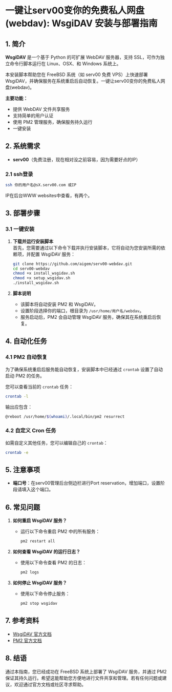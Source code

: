 # 一键让serv00变你的免费私人网盘(webdav): WsgiDAV 安装与部署指南

## 1. 简介

**WsgiDAV** 是一个基于 Python 的可扩展 WebDAV 服务器，支持 SSL，可作为独立命令行脚本运行在 Linux、OSX、和 Windows 系统上。

本安装脚本帮助您在 FreeBSD 系统（如 serv00 免费 VPS）上快速部署 WsgiDAV，并确保服务在系统重启后自动恢复。一键让serv00变你的免费私人网盘(webdav)。

**主要功能：**
- 提供 WebDAV 文件共享服务
- 支持简单的用户认证
- 使用 PM2 管理服务，确保服务持久运行
- 一键安装

## 2. 系统需求

- **serv00**（免费注册，现在相对没之前容易，因为需要好点的IP）

### 2.1 ssh登录
   ```bash
   ssh 你的用户名@sX.serv00.com 或IP
   ```
IP在后台WWW websites中查看，有两个。

## 3. 部署步骤

### 3.1 一键安装

1. **下载并运行安装脚本**  
   首先，您需要通过以下命令下载并执行安装脚本，它将自动为您安装所需的依赖项，并配置 WsgiDAV 服务：
   ```bash
   git clone https://github.com/aigem/serv00-webdav.git
   cd serv00-webdav
   chmod +x install_wsgidav.sh
   chmod +x setup_wsgidav.sh
   ./install_wsgidav.sh
   ```

2. **脚本说明**  
   - 该脚本将自动安装 PM2 和 WsgiDAV。
   - 设置阶段选择你的端口，根目录为 `/usr/home/用户名/webdav`。
   - 服务启动后，PM2 会自动管理 WsgiDAV 服务，确保其在系统重启后恢复。

## 4. 自动化任务

### 4.1 PM2 自动恢复

为了确保系统重启后服务能自动恢复，安装脚本中已经通过 `crontab` 设置了自动启动 PM2 的任务。

您可以查看当前的 `crontab` 任务：
```bash
crontab -l
```
输出应包含：
```bash
@reboot /usr/home/$(whoami)/.local/bin/pm2 resurrect
```

### 4.2 自定义 Cron 任务

如需自定义其他任务，您可以编辑自己的 `crontab`：
```bash
crontab -e
```

## 5. 注意事项

- **端口号**：在serv00管理后台侧边栏进行Port reservation，增加端口，设置阶段请填入这个端口。

## 6. 常见问题

1. **如何重启 WsgiDAV 服务？**
   - 运行以下命令重启 PM2 中的所有服务：
     ```bash
     pm2 restart all
     ```

2. **如何查看 WsgiDAV 的运行日志？**
   - 使用以下命令查看 PM2 的日志：
     ```bash
     pm2 logs
     ```

3. **如何停止 WsgiDAV 服务？**
   - 使用以下命令停止服务：
     ```bash
     pm2 stop wsgidav
     ```

## 7. 参考资料

- [WsgiDAV 官方文档](https://wsgidav.readthedocs.io/en/latest/)
- [PM2 官方文档](https://pm2.keymetrics.io/docs/usage/quick-start/)

## 8. 结语

通过本指南，您已经成功在 FreeBSD 系统上部署了 WsgiDAV 服务，并通过 PM2 保证其持久运行。希望这能帮助您方便地进行文件共享和管理。若有任何问题或建议，欢迎通过官方文档或社区寻求帮助。
